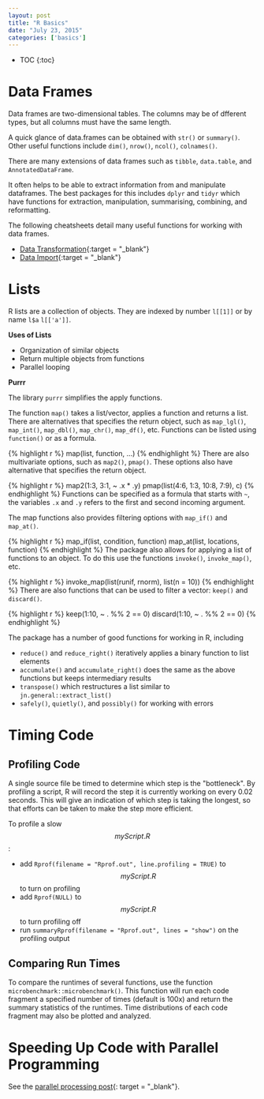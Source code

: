 ```yaml
---
layout: post
title: "R Basics"
date: "July 23, 2015"
categories: ['basics']
---
```


* TOC
{:toc}


# Data Frames
Data frames are two-dimensional tables. The columns may be of dfferent types, but all columns must have the same length. 

A quick glance of data.frames can be obtained with `str()` or `summary()`. Other useful functions include `dim()`, `nrow()`, `ncol()`, `colnames()`.

There are many extensions of data frames such as `tibble`, `data.table`, and `AnnotatedDataFrame`.

It often helps to be able to extract information from and manipulate dataframes. The best packages for this includes `dplyr` and `tidyr` which have functions for extraction, manipulation, summarising, combining, and reformatting. 

The following cheatsheets detail many useful functions for working with data frames. 

* [Data Transformation][dplyr]{:target = "_blank"}
* [Data Import][tidyr]{:target = "_blank"}

# Lists
R lists are a collection of objects. They are indexed by number `l[[1]]` or by name `l$a` `l[['a']]`. 

**Uses of Lists**

* Organization of similar objects
* Return multiple objects from functions
* Parallel looping 

**Purrr**

The library `purrr` simplifies the apply functions. 

The function `map()` takes a list/vector, applies a function and returns a list. There are alternatives that specifies the return object, such as `map_lgl()`, `map_int()`, `map_dbl()`, `map_chr()`, `map_df()`, etc. Functions can be listed using `function()` or as a formula. 


{% highlight r %}
map(list, function, ...)
{% endhighlight %}
There are also multivariate options, such as `map2()`, `pmap()`. These options also have alternative that specifies the return object.


{% highlight r %}
map2(1:3, 3:1, ~ .x * .y)
pmap(list(4:6, 1:3, 10:8, 7:9), c)
{% endhighlight %}
Functions can be specified as a formula that starts with `~`, the variables `.x` and `.y` refers to the first and second incoming argument. 

The map functions also provides filtering options with `map_if()` and `map_at()`.


{% highlight r %}
map_if(list, condition, function)
map_at(list, locations, function)
{% endhighlight %}
The package also allows for applying a list of functions to an object. To do this use the functions `invoke()`, `invoke_map()`, etc.


{% highlight r %}
invoke_map(list(runif, rnorm), list(n = 10))
{% endhighlight %}
There are also functions that can be used to filter a vector: `keep()` and `discard()`.


{% highlight r %}
keep(1:10, ~ . %% 2 == 0)
discard(1:10, ~ . %% 2 == 0)
{% endhighlight %}

The package has a number of good functions for working in R, including

* `reduce()` and `reduce_right()` iteratively applies a binary function to list elements
* `accumulate()` and `accumulate_right()` does the same as the above functions but keeps intermediary results
* `transpose()` which restructures a list similar to `jn.general::extract_list()` 
* `safely()`, `quietly()`, and `possibly()` for working with errors

# Timing Code

## Profiling Code
A single source file be timed to determine which step is the "bottleneck". By profiling a script, R will record the step it is currently working on every 0.02 seconds. This will give an indication of which step is taking the longest, so that efforts can be taken to make the step more efficient.

To profile a slow $$myScript.R$$:

* add `Rprof(filename = "Rprof.out", line.profiling = TRUE)` to $$myScript.R$$ to turn on profiling
* add `Rprof(NULL)` to $$myScript.R$$ to turn profiling off
* run `summaryRprof(filename = "Rprof.out", lines = "show")` on the profiling output

## Comparing Run Times
To compare the runtimes of several functions, use the function `microbenchmark::microbenchmark()`. This function will run each code fragment a specified number of times (default is 100x) and return the summary statistics of the runtimes. Time distributions of each code fragment may also be plotted and analyzed.

# Speeding Up Code with Parallel Programming
See the [parallel processing post][parallel_processing_post]{: target = "_blank"}.



[dplyr]: https://github.com/rstudio/cheatsheets/raw/master/source/pdfs/data-transformation-cheatsheet.pdf
[tidyr]: https://github.com/rstudio/cheatsheets/raw/master/source/pdfs/data-import-cheatsheet.pdf
[parallel_processing_post]: http://jnguyen92.github.io/nhuyhoa//2017/03/Parallel-Processing.html#in-r



